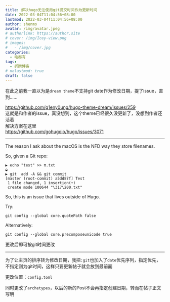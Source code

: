 ```yaml
---
title: 解决hugo无法使用git提交时间作为更新时间
date: 2022-03-04T11:04:56+08:00
lastmod: 2022-03-04T11:04:56+08:00
author: shenmo
avatar: /img/avatar.jpeg
# authorlink: https://author.site
# cover: /img/Icey-view.png
# images:
#   - /img/cover.jpg
categories:
  - 啥都有
tags:
  - 折腾博客
# nolastmod: true
draft: false
---
```


在此之前我一直以为是`dream theme`不支持git date作为修改日期，提了issue，直到......

<!--more-->

https://github.com/g1eny0ung/hugo-theme-dream/issues/259  
这就是和作者的issue，真没想到，这个theme已经很久没更新了，没想到作者还活着  
解决方案在这里  
https://github.com/gohugoio/hugo/issues/3071

---------

The reason I ask about the macOS is the NFD way they store filenames.

So, given a Git repo:
```
▶ echo "test" >> π.txt                                                                       ◒
▶ git  add -A && git commit
[master (root-commit) a5dd87f] Test
 1 file changed, 1 insertion(+)
 create mode 100644 "\317\200.txt"
```
So, this is an issue that lives outside of Hugo.

Try:

`git config --global core.quotePath false`

Alternatively:

`git config --global core.precomposeunicode true`

更改后即可按git时间更改

---

为了让主页的排序转为修改日期，我把`:git`也加入了`date`优先序列，指定优先，不指定则为git时间，这样只要更新帖子就会放到最前面

更改位置：`config.toml`

同时更改了`archetypes`，以后的新的Post不会再指定创建日期，转而在帖子正文写明